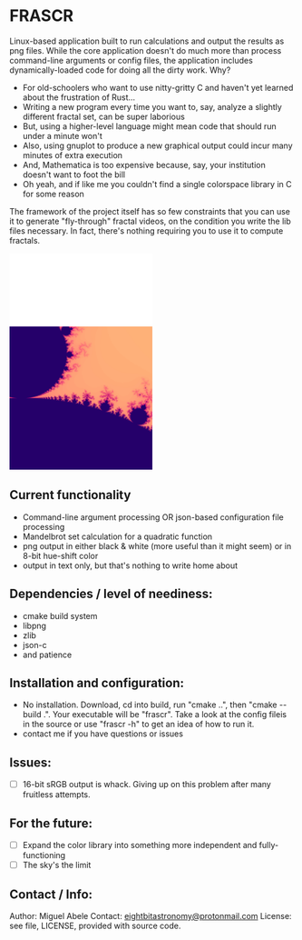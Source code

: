 # FRASCR

Linux-based application built to run calculations and output the results as png files. While the core application doesn't do much more than process command-line arguments or config files, the application includes dynamically-loaded code for doing all the dirty work. Why?
 -  For old-schoolers who want to use nitty-gritty C and haven't yet learned about the frustration of Rust... 
 -  Writing a new program every time you want to, say, analyze a slightly different fractal set, can be super laborious
 -  But, using a higher-level language might mean code that should run under a minute won't
 -  Also, using gnuplot to produce a new graphical output could incur many minutes of extra execution
 -  And, Mathematica is too expensive because, say, your institution doesn't want to foot the bill
 -  Oh yeah, and if like me you couldn't find a single colorspace library in C for some reason

The framework of the project itself has so few constraints that you can use it to generate "fly-through" fractal videos, on the condition you write the lib files necessary. In fact, there's nothing requiring you to use it to compute fractals.

<img src="https://github.com/eightbitastronomy/frascr/blob/main/data/exp3_mand_bw_1.png" width=50% height=50%>
<img src="https://github.com/eightbitastronomy/frascr/blob/main/data/mand_clr_1.png" width=50% height=50%>

## Current functionality
 -  Command-line argument processing OR json-based configuration file processing
 -  Mandelbrot set calculation for a quadratic function
 -  png output in either black & white (more useful than it might seem) or in 8-bit hue-shift color
 -  output in text only, but that's nothing to write home about

## Dependencies / level of neediness:
 - cmake build system
 - libpng
 - zlib
 - json-c
 - and patience
 
## Installation and configuration:
 -  No installation. Download, cd into build, run "cmake ..", then "cmake --build .". Your executable will be "frascr". Take a look at the config fileis in the source or use "frascr -h" to get an idea of how to run it.
 - contact me if you have questions or issues

## Issues:
 - [ ]  16-bit sRGB output is whack. Giving up on this problem after many fruitless attempts.

## For the future:
 - [ ]  Expand the color library into something more independent and fully-functioning
 - [ ]  The sky's the limit

## Contact / Info:
Author: Miguel Abele
Contact: eightbitastronomy@protonmail.com
License: see file, LICENSE, provided with source code.
